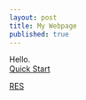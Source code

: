 ```yaml
---
layout: post
title: My Webpage
published: true
---
```


Hello.<br>
[Quick Start](https://github.com/jvitria/)

[RES](https://github.com/jvitria.github.io#res)